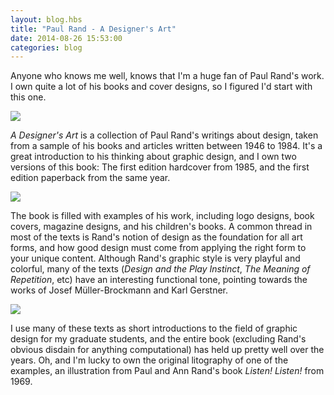 ```yaml
---
layout: blog.hbs
title: "Paul Rand - A Designer's Art"
date: 2014-08-26 15:53:00
categories: blog
---
```


Anyone who knows me well, knows that I'm a huge fan of Paul Rand's work. I own
quite a lot of his books and cover designs, so I figured I'd start with this
one.

<div class="wide-750">
  <img src="https://assets.runemadsen.com/blog/books/designersart1.jpg" />
</div>

_A Designer's Art_ is a collection of Paul Rand's writings about design, taken
from a sample of his books and articles written between 1946 to 1984. It's a
great introduction to his thinking about graphic design, and I own two versions
of this book: The first edition hardcover from 1985, and the first edition
paperback from the same year.

<div class="wide-750">
  <img src="https://assets.runemadsen.com/blog/books/designersart2.jpg" />
</div>

The book is filled with examples of his work, including logo designs, book
covers, magazine designs, and his children's books. A common thread in most of
the texts is Rand's notion of design as the foundation for all art forms, and
how good design must come from applying the right form to your unique content.
Although Rand's graphic style is very playful and colorful, many of the texts
(_Design and the Play Instinct_, _The Meaning of Repetition_, etc) have an
interesting functional tone, pointing towards the works of Josef
Müller-Brockmann and Karl Gerstner.

<div class="wide-750">
  <img src="https://assets.runemadsen.com/blog/books/designersart3.jpg" />
</div>

I use many of these texts as short introductions to the field of graphic design
for my graduate students, and the entire book (excluding Rand's obvious disdain
for anything computational) has held up pretty well over the years. Oh, and I'm
lucky to own the original litography of one of the examples, an illustration
from Paul and Ann Rand's book _Listen! Listen!_ from 1969.
